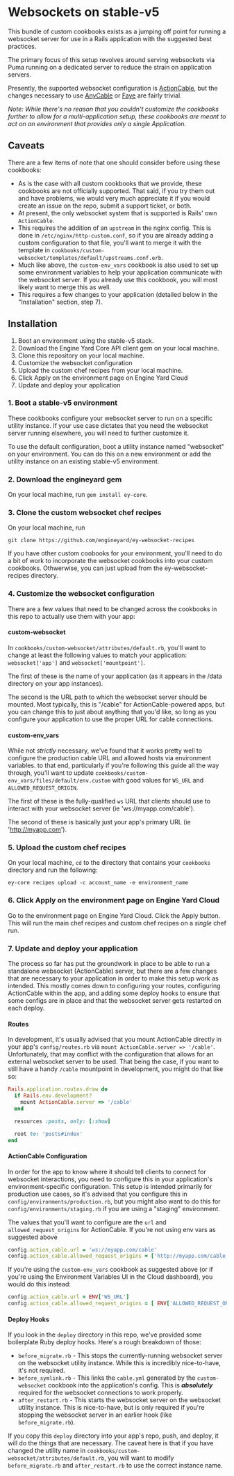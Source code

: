 # Websockets on stable-v5 #

This bundle of custom cookbooks exists as a jumping off point for running a websocket server for use in a Rails application with the suggested best practices.

The primary focus of this setup revolves around serving websockets via Puma running on a dedicated server to reduce the strain on application servers.

Presently, the supported websocket configuration is [ActionCable](https://guides.rubyonrails.org/action_cable_overview.html), but the changes necessary to use [AnyCable](https://github.com/anycable/anycable) or [Faye](https://faye.jcoglan.com/ruby.html) are fairly trivial.

*Note: While there's no reason that you couldn't customize the cookbooks further to allow for a multi-application setup, these cookbooks are meant to act on an environment that provides only a single Application.*

## Caveats ##

There are a few items of note that one should consider before using these cookbooks:

* As is the case with all custom cookbooks that we provide, these cookbooks are not officially supported. That said, if you try them out and have problems, we would very much appreciate it if you would create an issue on the repo, submit a support ticket, or both.
* At present, the only websocket system that is supported is Rails' own `ActionCable`.
* This requires the addition of an `upstream` in the nginx config. This is done in `/etc/nginx/http-custom.conf`, so if you are already adding a custom configuration to that file, you'll want to merge it with the template in `cookbooks/custom-websocket/templates/default/upstreams.conf.erb`.
* Much like above, the `custom-env_vars` cookbook is also used to set up some environment variables to help your application communicate with the websocket server. If you already use this cookbook, you will most likely want to merge this as well.
* This requires a few changes to your application (detailed below in the "Installation" section, step 7).

## Installation ##

1. Boot an environment using the stable-v5 stack.
2. Download the Engine Yard Core API client gem on your local machine.
3. Clone this repository on your local machine.
4. Customize the websocket configuration
5. Upload the custom chef recipes from your local machine.
6. Click Apply on the environment page on Engine Yard Cloud
7. Update and deploy your application

### 1. Boot a stable-v5 environment ###

These cookbooks configure your websocket server to run on a specific utility instance. If your use case dictates that you need the websocket server running elsewhere, you will need to further customize it.

To use the default configuration, boot a utility instance named "websocket" on your environment. You can do this on a new environment or add the utility instance on an existing stable-v5 environment.

### 2. Download the engineyard gem ###

On your local machine, run `gem install ey-core`.

### 3. Clone the custom websocket chef recipes ###

On your local machine, run 

```
git clone https://github.com/engineyard/ey-websocket-recipes
```

If you have other custom coobooks for your environment, you'll need to do a bit of work to incorporate the websocket cookbooks into your custom cookbooks. Othwerwise, you can just upload from the ey-websocket-recipes directory.

### 4. Customize the websocket configuration ###

There are a few values that need to be changed across the cookbooks in this repo to actually use them with your app:

#### custom-websocket ####

In `cookbooks/custom-websocket/attributes/default.rb`, you'll want to change at least the following values to match your application: `websocket['app']` and `websocket['mountpoint']`.

The first of these is the name of your application (as it appears in the /data directory on your app instances).

The second is the URL path to which the websocket server should be mounted. Most typically, this is "/cable" for ActionCable-powered apps, but you can change this to just about anything that you'd like, so long as you configure your application to use the proper URL for cable connections.

#### custom-env_vars ####

While not *strictly* necessary, we've found that it works pretty well to configure the production cable URL and allowed hosts via environment variables. to that end, particularly if you're following this guide all the way through, you'll want to update `cookbooks/custom-env_vars/files/default/env.custom` with good values for `WS_URL` and `ALLOWED_REQUEST_ORIGIN`.

The first of these is the fully-qualified `ws` URL that clients should use to interact with your websocket server (ie 'ws://myapp.com/cable').

The second of these is basically just your app's primary URL (ie 'http://myapp.com').

### 5. Upload the custom chef recipes ###

On your local machine, `cd` to the directory that contains your `cookbooks` directory and run the following:

```
ey-core recipes upload -c account_name -e environment_name
```

### 6. Click Apply on the environment page on Engine Yard Cloud ###

Go to the environment page on Engine Yard Cloud. Click the Apply button. This will run the main chef recipes and custom chef recipes on a *single* chef run.

### 7. Update and deploy your application ###

The process so far has put the groundwork in place to be able to run a standalone websocket (ActionCable) server, but there are a few changes that are necessary to your application in order to make this setup work as intended. This mostly comes down to configuring your routes, configuring ActionCable within the app, and adding some deploy hooks to ensure that some configs are in place and that the websocket server gets restarted on each deploy.

#### Routes ####

In development, it's usually advised that you mount ActionCable directly in your app's `config/routes.rb` via `mount ActionCable.server => '/cable'`. Unfortunately, that may conflict with the configuration that allows for an external websocket server to be used. That being the case, if you want to still have a handy `/cable` mountpoint in development, you might do that like so:

```ruby
Rails.application.routes.draw do
  if Rails.env.development?
    mount ActionCable.server => '/cable'
  end

  resources :posts, only: [:show]

  root to: 'posts#index'
end
```

#### ActionCable Configuration ####

In order for the app to know where it should tell clients to connect for websocket interactions, you need to configure this in your application's environment-specific configuration. This setup is intended primarily for production use cases, so it's advised that you configure this in `config/environments/production.rb`, but you might also want to do this for `config/environments/staging.rb` if you are using a "staging" environment.

The values that you'll want to configure are the `url` and `allowed_request_origins` for ActionCable. If you're not using env vars as suggested above

```ruby
config.action_cable.url = 'ws://myapp.com/cable'
config.action_cable.allowed_request_origins = ['http://myapp.com/cable']
```

If you're using the `custom-env_vars` cookbook as suggested above (or if you're using the Environment Variables UI in the Cloud dashboard), you would do this instead:

```ruby
config.action_cable.url = ENV['WS_URL']
config.action_cable.allowed_request_origins = [ ENV['ALLOWED_REQUEST_ORIGIN'] ]
```

#### Deploy Hooks ####

If you look in the `deploy` directory in this repo, we've provided some boilerplate Ruby deploy hooks. Here's a rough breakdown of those:

* `before_migrate.rb` - This stops the currently-running websocket server on the websocket utility instance. While this is incredibly nice-to-have, it's not required.
* `before_symlink.rb` - This links the `cable.yml` generated by the `custom-websocket` cookbook into the application's config. This is ***absolutely*** required for the websocket connections to work properly.
* `after_restart.rb` - This starts the websocket server on the websocket utility instance. This is nice-to-have, but is only required if you're stopping the websocket server in an earlier hook (like `before_migrate.rb`).

If you copy this `deploy` directory into your app's repo, push, and deploy, it will do the things that are necessary. The caveat here is that if you have changed the utility name in `cookbooks/custom-websocket/attributes/default.rb`, you will want to modify `before_migrate.rb` and `after_restart.rb` to use the correct instance name.
